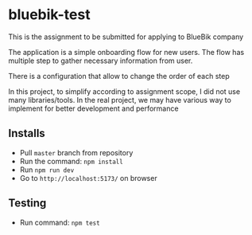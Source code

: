 # bluebik-test

This is the assignment to be submitted for applying to BlueBik company

The application is a simple onboarding flow for new users. The flow has multiple step to gather necessary information from user.

There is a configuration that allow to change the order of each step

In this project, to simplify according to assignment scope, I did not use many libraries/tools. In the real project, we may have various way to implement for better development and performance



## Installs

* Pull `master` branch from repository
* Run the command: 
    `npm install`
* Run `npm run dev`
* Go to `http://localhost:5173/` on browser

## Testing


* Run command: `npm test`
